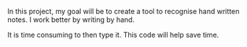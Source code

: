 In this project, my goal will be to create a tool to recognise hand written notes. I work better by writing by hand. 

It is time consuming to then type it. This code will help save time.
